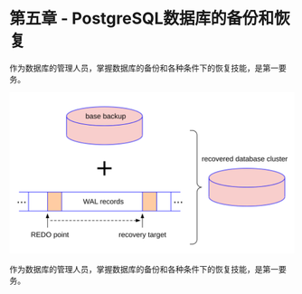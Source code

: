 # 第五章 - PostgreSQL数据库的备份和恢复

作为数据库的管理人员，掌握数据库的备份和各种条件下的恢复技能，是第一要务。

![](d0030.svg)

作为数据库的管理人员，掌握数据库的备份和各种条件下的恢复技能，是第一要务。


